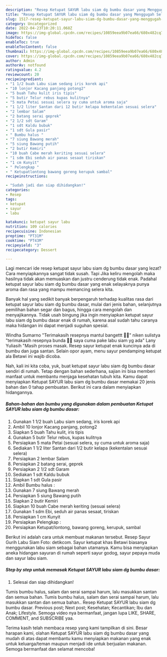 ```yaml
---
description: "Resep Ketupat SAYUR labu siam dg bumbu dasar yang Menggugah Selera, Buat Buka Puasa}"
title: "Resep Ketupat SAYUR labu siam dg bumbu dasar yang Menggugah Selera, Buat Buka Puasa}"
slug: 1517-resep-ketupat-sayur-labu-siam-dg-bumbu-dasar-yang-menggugah-selera-buat-buka-puasa
category: Uncategorized
date: 2022-04-23T10:20:11.068Z
image: https://img-global.cpcdn.com/recipes/10859eea9b07ea66/680x482cq70/ketupat-sayur-labu-siam-dg-bumbu-dasar-foto-resep-utama.jpg
hideToc: false
enableToc: true
enableTocContent: false
thumbnail: https://img-global.cpcdn.com/recipes/10859eea9b07ea66/680x482cq70/ketupat-sayur-labu-siam-dg-bumbu-dasar-foto-resep-utama.jpg
cover: https://img-global.cpcdn.com/recipes/10859eea9b07ea66/680x482cq70/ketupat-sayur-labu-siam-dg-bumbu-dasar-foto-resep-utama.jpg
author: Admin
authorAv: notfound
ratingvalue: 4.2
reviewcount: 20
recipeingredient:
- "1 1/2 buah Labu siam sedang iris korek api"
- "10 lonjor Kacang panjang potong2"
- "5 buah Tahu kulit iris tipis"
- "5 butir Telur rebus kupas kulitnya"
- "5 mata Petai sesuai selera sy cuma untuk aroma saja"
- "1 1/2 liter Santan dari 12 butir kelapa kekentalan sesuai selera"
- "2 lembar Salam"
- "2 batang serai geprek"
- "2 1/2 sdt Garam"
- "1 sdt Kaldu bubuk"
- "1 sdt Gula pasir"
- " Bumbu halus "
- "7 siung Bawang merah"
- "5 siung Bawang putih"
- "2 butir Kemiri"
- "10 buah Cabe merah keriting sesuai selera"
- "1 sdm Ebi seduh air panas sesaat tiriskan"
- "1 cm Kunyit"
- " Pelengkap "
- " Ketupatlontong bawang goreng kerupuk sambal"
recipeinstructions:

- "Sudah jadi dan siap dihidangkan!"
categories:
- Resep
tags:
- ketupat
- sayur
- labu

katakunci: ketupat sayur labu 
nutrition: 109 calories
recipecuisine: Indonesian
preptime: "PT31M"
cooktime: "PT43M"
recipeyield: "3"
recipecategory: Dessert

---
```



Lagi mencari ide resep ketupat sayur labu siam dg bumbu dasar yang lezat? Cara menyiapkannya sangat tidak susah. Tapi Jika keliru mengolah maka hasilnya tidak akan memuaskan dan justru cenderung tidak enak. Padahal ketupat sayur labu siam dg bumbu dasar yang enak selayaknya punya aroma dan rasa yang mampu memancing selera kita.


Banyak hal yang sedikit banyak berpengaruh terhadap kualitas rasa dari ketupat sayur labu siam dg bumbu dasar, mulai dari jenis bahan, selanjutnya pemilihan bahan segar dan bagus, hingga cara mengolah dan menyajikannya. Tidak usah bingung jika ingin menyiapkan ketupat sayur labu siam dg bumbu dasar enak di rumah, karena asal sudah tahu caranya maka hidangan ini dapat menjadi suguhan spesial.

Windha Sumarno &#34;Terimakasih resepnya mantul bangettt 🙏😍&#34; niken sulistya &#34;terimakasih resepnya bunda 🙏🏻 saya cuma pake labu siam yg ada&#34; Lany Yuliasih &#34;Masih proses masak. Resep sayur ketupat enak kuncinya ada di bumbu dan juga santan. Selain opor ayam, menu sayur pendamping ketupat ala Betawi ini wajib dicoba.


Nah, kali ini kita coba, yuk, buat ketupat sayur labu siam dg bumbu dasar sendiri di rumah. Tetap dengan bahan sederhana, sajian ini bisa memberi manfaat untuk membantu menjaga kesehatan tubuh kita. Kamu dapat menyiapkan Ketupat SAYUR labu siam dg bumbu dasar memakai 20 jenis bahan dan 0 tahap pembuatan. Berikut ini cara dalam menyiapkan hidangannya.

<!--inarticleads1-->

##### Bahan-bahan dan bumbu yang digunakan dalam pembuatan Ketupat SAYUR labu siam dg bumbu dasar:

1. Gunakan 1 1/2 buah Labu siam sedang, iris korek api
1. Ambil 10 lonjor Kacang panjang, potong2
1. Siapkan 5 buah Tahu kulit, iris tipis
1. Gunakan 5 butir Telur rebus, kupas kulitnya
1. Persiapkan 5 mata Petai (sesuai selera, sy cuma untuk aroma saja)
1. Sediakan 1 1/2 liter Santan dari 1/2 butir kelapa (kekentalan sesuai selera)
1. Persiapkan 2 lembar Salam
1. Persiapkan 2 batang serai, geprek
1. Persiapkan 2 1/2 sdt Garam
1. Sediakan 1 sdt Kaldu bubuk
1. Siapkan 1 sdt Gula pasir
1. Ambil  Bumbu halus :
1. Gunakan 7 siung Bawang merah
1. Persiapkan 5 siung Bawang putih
1. Siapkan 2 butir Kemiri
1. Siapkan 10 buah Cabe merah keriting (sesuai selera)
1. Gunakan 1 sdm Ebi, seduh air panas sesaat, tiriskan
1. Persiapkan 1 cm Kunyit
1. Persiapkan  Pelengkap :
1. Persiapkan  Ketupat/lontong, bawang goreng, kerupuk, sambal


Berikut ini adalah cara untuk membuat makanan tersebut. Resep Sayur Gurih Labu Siam Foto: detikcom. Sayur ketupat khas Betawi biasanya menggunakan labu siam sebagai bahan utamanya. Kamu bisa menyiapkan aneka hidangan sayuran di rumah seperti sayur godog, sayur pepaya muda dan sayur labu siam. 

<!--inarticleads2-->

##### Step by step untuk memasak Ketupat SAYUR labu siam dg bumbu dasar:


1. Selesai dan siap dihidangkan!

Tumis bumbu halus, salam dan serai sampai harum, lalu masukkan santan dan semua bahan. Tumis bumbu halus, salam dan serai sampai harum, lalu masukkan santan dan semua bahan.. Resep Ketupat SAYUR labu siam dg bumbu dasar. Previous post; Next post; Kesehatan; Kecantikan; Ibu dan Anak; Lifestyle. Semoga video nya bermanfaat, jangan lupa LIKE, SHARE, COMMENT, and SUBSCRIBE yaa. 

Terima kasih telah membaca resep yang kami tampilkan di sini. Besar harapan kami, olahan Ketupat SAYUR labu siam dg bumbu dasar yang mudah di atas dapat membantu kamu menyiapkan makanan yang enak untuk keluarga/teman maupun menjadi ide untuk berjualan makanan. Semoga bermanfaat dan selamat mencoba!
